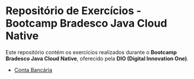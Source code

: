 # Repositório de Exercícios - Bootcamp Bradesco Java Cloud Native

Este repositório contém os exercícios realizados durante o **Bootcamp Bradesco Java Cloud Native**, oferecido pela **DIO (Digital Innovation One)**.

- [Conta Bancária](https://github.com/x86mota/DIO-JavaCloudNative/tree/main/BankAccount)
